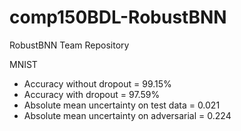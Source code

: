 # comp150BDL-RobustBNN
RobustBNN Team Repository

MNIST
- Accuracy without dropout = 99.15%
- Accuracy with dropout = 97.59%
- Absolute mean uncertainty on test data = 0.021
- Absolute mean uncertainty on adversarial = 0.224